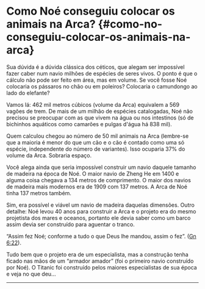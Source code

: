 # Como Noé conseguiu colocar os animais na Arca? {#como-no-conseguiu-colocar-os-animais-na-arca}

Sua dúvida é a dúvida clássica dos céticos, que alegam ser impossível fazer caber num navio milhões de espécies de seres vivos. O ponto é que o cálculo não pode ser feito em área, mas em volume. Se você fosse Noé colocaria os pássaros no chão ou em poleiros? Colocaria o camundongo ao lado do elefante?

Vamos lá: 462 mil metros cúbicos (volume da Arca) equivalem a 569 vagões de trem. De mais de um milhão de espécies catalogadas, Noé não precisou se preocupar com as que vivem na água ou nos intestinos (só de bichinhos aquáticos como camarões e pulgas d&#039;água há 838 mil).

Quem calculou chegou ao número de 50 mil animais na Arca (lembre-se que a maioria é menor do que um cão e o cão é contado como uma só espécie, independente do número de variantes). Isso ocuparia 37% do volume da Arca. Sobraria espaço.

Você alega ainda que seria impossível construir um navio daquele tamanho de madeira na época de Noé. O maior navio de Zheng He em 1400 e alguma coisa chegava a 134 metros de comprimento. O maior dos navios de madeira mais modernos era de 1909 com 137 metros. A Arca de Noé tinha 137 metros também.

Sim, era possível e viável um navio de madeira daquelas dimensões. Outro detalhe: Noé levou 40 anos para construir a Arca e o projeto era do mesmo projetista dos mares e oceanos, portanto ele devia saber como um barco assim devia ser construído para aguentar o tranco.

“Assim fez Noé; conforme a tudo o que Deus lhe mandou, assim o fez”. ([Gn 6:22](http://bibliaonline.com.br/acf/gn/6/22)).

Tudo bem que o projeto era de um especialista, mas a construção tenha ficado nas mãos de um “armador amador” (foi o primeiro navio construído por Noé). O Titanic foi construído pelos maiores especialistas de sua época e veja no que deu...

*****
